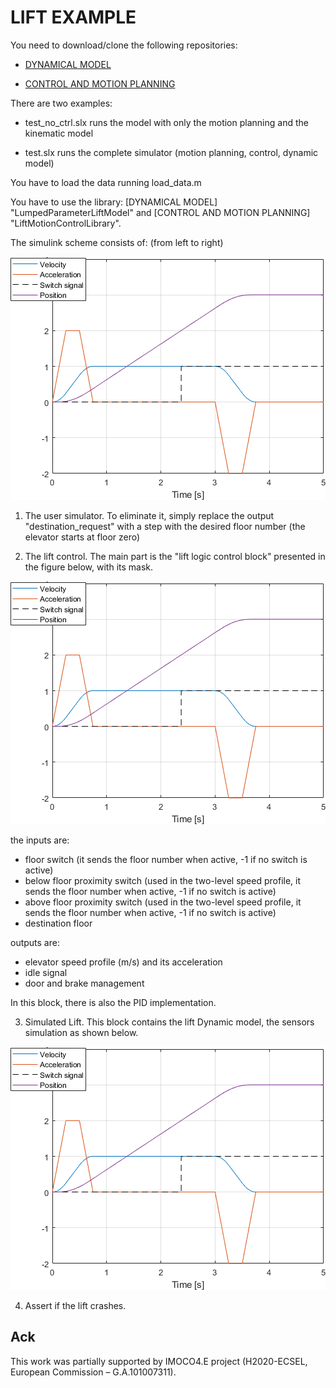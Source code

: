 # LIFT EXAMPLE


You need to download/clone the following repositories:

- [DYNAMICAL MODEL](https://github.com/industrial-control-group-unibs/IMOCO_LIFT_MODEL)


- [CONTROL AND MOTION PLANNING](https://github.com/industrial-control-group-unibs/IMOCO-Lift-Motion-Law)


There are two examples: 

- test_no_ctrl.slx runs the model with only the motion planning and the kinematic model

- test.slx  runs the complete simulator (motion planning, control, dynamic model)

You have to load the data running load_data.m

You have to use the library: [DYNAMICAL MODEL] "LumpedParameterLiftModel" and [CONTROL AND MOTION PLANNING] "LiftMotionControlLibrary".


The simulink scheme consists of: (from left to right)

![complete scheme](https://github.com/industrial-control-group-unibs/IMOCO-Lift-Motion-Law/blob/main/docs/Motion%20law%20-%20Single%20speed.png)

1) The user simulator. To eliminate it, simply replace the output "destination_request" with a step with the desired floor number (the elevator starts at floor zero) 

2) The lift control. The main part is the "lift logic control block" presented in the figure below, with its mask.

![lift logic](https://github.com/industrial-control-group-unibs/IMOCO-Lift-Motion-Law/blob/main/docs/Motion%20law%20-%20Single%20speed.png)

the inputs are:
- floor switch (it sends the floor number when active, -1 if no switch is active)
- below floor proximity switch (used in the two-level speed profile, it sends the floor number when active, -1 if no switch is active)
- above floor proximity switch (used in the two-level speed profile, it sends the floor number when active, -1 if no switch is active)
- destination floor 

outputs are:
- elevator speed profile (m/s) and its acceleration
- idle signal
- door and brake management

In this block, there is also the PID implementation.

3) Simulated Lift. This block contains the lift Dynamic model, the sensors simulation as shown below.

![sensors](https://github.com/industrial-control-group-unibs/IMOCO-Lift-Motion-Law/blob/main/docs/Motion%20law%20-%20Single%20speed.png)

4) Assert if the lift crashes.


## Ack

This work was partially supported by IMOCO4.E project (H2020-ECSEL, European Commission – G.A.101007311).
